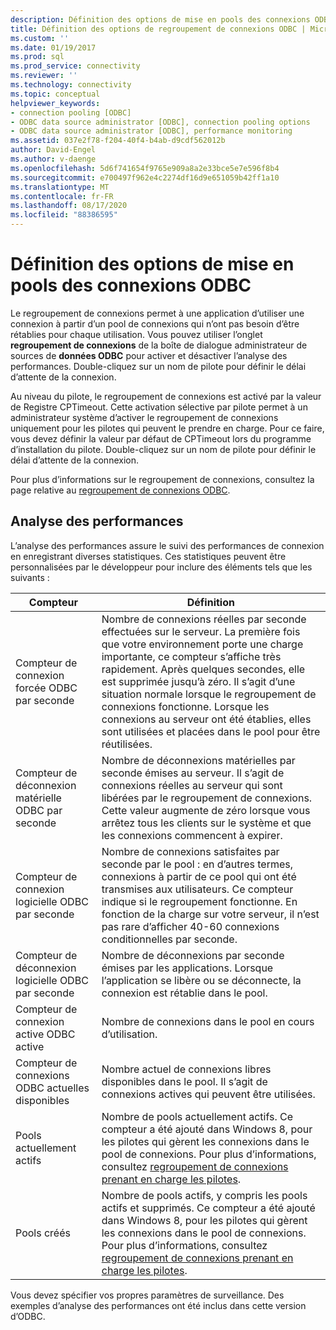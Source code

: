 ```yaml
---
description: Définition des options de mise en pools des connexions ODBC
title: Définition des options de regroupement de connexions ODBC | Microsoft Docs
ms.custom: ''
ms.date: 01/19/2017
ms.prod: sql
ms.prod_service: connectivity
ms.reviewer: ''
ms.technology: connectivity
ms.topic: conceptual
helpviewer_keywords:
- connection pooling [ODBC]
- ODBC data source administrator [ODBC], connection pooling options
- ODBC data source administrator [ODBC], performance monitoring
ms.assetid: 037e2f78-f204-40f4-b4ab-d9cdf562012b
author: David-Engel
ms.author: v-daenge
ms.openlocfilehash: 5d6f741654f9765e909a8a2e33bce5e7e596f8b4
ms.sourcegitcommit: e700497f962e4c2274df16d9e651059b42ff1a10
ms.translationtype: MT
ms.contentlocale: fr-FR
ms.lasthandoff: 08/17/2020
ms.locfileid: "88386595"
---
```

# <a name="setting-odbc-connection-pooling-options"></a>Définition des options de mise en pools des connexions ODBC
Le regroupement de connexions permet à une application d’utiliser une connexion à partir d’un pool de connexions qui n’ont pas besoin d’être rétablies pour chaque utilisation. Vous pouvez utiliser l’onglet **regroupement de connexions** de la boîte de dialogue administrateur de sources de **données ODBC** pour activer et désactiver l’analyse des performances. Double-cliquez sur un nom de pilote pour définir le délai d’attente de la connexion.  
  
 Au niveau du pilote, le regroupement de connexions est activé par la valeur de Registre CPTimeout. Cette activation sélective par pilote permet à un administrateur système d’activer le regroupement de connexions uniquement pour les pilotes qui peuvent le prendre en charge. Pour ce faire, vous devez définir la valeur par défaut de CPTimeout lors du programme d’installation du pilote. Double-cliquez sur un nom de pilote pour définir le délai d’attente de la connexion.  
  
 Pour plus d’informations sur le regroupement de connexions, consultez la page relative au [regroupement de connexions ODBC](../../odbc/reference/develop-app/driver-manager-connection-pooling.md).  
  
## <a name="performance-monitoring"></a>Analyse des performances  
 L’analyse des performances assure le suivi des performances de connexion en enregistrant diverses statistiques. Ces statistiques peuvent être personnalisées par le développeur pour inclure des éléments tels que les suivants :  
  
|Compteur|Définition|  
|-------------|----------------|  
|Compteur de connexion forcée ODBC par seconde|Nombre de connexions réelles par seconde effectuées sur le serveur. La première fois que votre environnement porte une charge importante, ce compteur s’affiche très rapidement. Après quelques secondes, elle est supprimée jusqu’à zéro. Il s’agit d’une situation normale lorsque le regroupement de connexions fonctionne. Lorsque les connexions au serveur ont été établies, elles sont utilisées et placées dans le pool pour être réutilisées.|  
|Compteur de déconnexion matérielle ODBC par seconde|Nombre de déconnexions matérielles par seconde émises au serveur. Il s’agit de connexions réelles au serveur qui sont libérées par le regroupement de connexions. Cette valeur augmente de zéro lorsque vous arrêtez tous les clients sur le système et que les connexions commencent à expirer.|  
|Compteur de connexion logicielle ODBC par seconde|Nombre de connexions satisfaites par seconde par le pool : en d’autres termes, connexions à partir de ce pool qui ont été transmises aux utilisateurs. Ce compteur indique si le regroupement fonctionne. En fonction de la charge sur votre serveur, il n’est pas rare d’afficher 40-60 connexions conditionnelles par seconde.|  
|Compteur de déconnexion logicielle ODBC par seconde|Nombre de déconnexions par seconde émises par les applications. Lorsque l’application se libère ou se déconnecte, la connexion est rétablie dans le pool.|  
|Compteur de connexion active ODBC active|Nombre de connexions dans le pool en cours d’utilisation.|  
|Compteur de connexions ODBC actuelles disponibles|Nombre actuel de connexions libres disponibles dans le pool. Il s’agit de connexions actives qui peuvent être utilisées.|  
|Pools actuellement actifs|Nombre de pools actuellement actifs. Ce compteur a été ajouté dans Windows 8, pour les pilotes qui gèrent les connexions dans le pool de connexions. Pour plus d’informations, consultez [regroupement de connexions prenant en charge les pilotes](../../odbc/reference/develop-app/driver-aware-connection-pooling.md).|  
|Pools créés|Nombre de pools actifs, y compris les pools actifs et supprimés. Ce compteur a été ajouté dans Windows 8, pour les pilotes qui gèrent les connexions dans le pool de connexions. Pour plus d’informations, consultez [regroupement de connexions prenant en charge les pilotes](../../odbc/reference/develop-app/driver-aware-connection-pooling.md).|  
  
 Vous devez spécifier vos propres paramètres de surveillance. Des exemples d’analyse des performances ont été inclus dans cette version d’ODBC.
